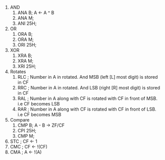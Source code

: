 1. AND
	1. ANA B;   A <- A ^ B
	2. ANA M;
	3. ANI 25H;
2. OR
	1. ORA B;
	2. ORA M;
	3. ORI 25H;
3. XOR
	1. XRA B;
	2. XRA M;
	3. XRI 25H;
4. Rotates
	1. RLC ;   Number in A in rotated. And MSB (left [L] most digit) is stored in CF
	2. RRC ;   Number in A in rotated. And LSB (right [R] most digit) is stored in CF
	3. RAL ;   Number in A along with CF is rotated with CF in front of MSB. i.e CF becomes LSB
	4. RAR ;   Number in A along with CF is rotated with CF in front of LSB. i.e CF becomes MSB
5. Compare
	1. CMP B;   A - B -> ZF/CF
	2. CPI 25H;
	3. CMP M;
6. STC ;   CF <- 1
7. CMC ;   CF <- !(CF)
8. CMA ;   A <- !(A)